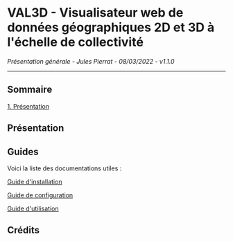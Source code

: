 # VAL3D - Visualisateur web de données géographiques 2D et 3D à l'échelle de collectivité

*Présentation générale - Jules Pierrat - 08/03/2022 - v1.1.0*

-----------------------------------------------

## Sommaire
[1. Présentation](#Présentation)

## Présentation

## Guides

Voici la liste des documentations utiles :

[Guide d'installation](./INSTALLATION.md)

[Guide de configuration](./CONFIGURATION.md)

[Guide d'utilisation](./UTILISATION.md)

## Crédits


